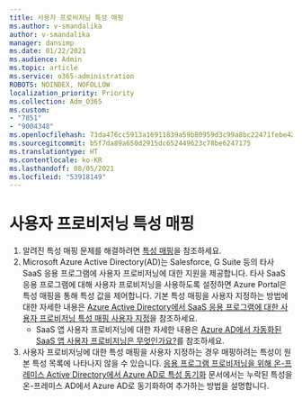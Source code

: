 ```yaml
---
title: 사용자 프로비저닝 특성 매핑
ms.author: v-smandalika
author: v-smandalika
manager: dansimp
ms.date: 01/22/2021
ms.audience: Admin
ms.topic: article
ms.service: o365-administration
ROBOTS: NOINDEX, NOFOLLOW
localization_priority: Priority
ms.collection: Adm_O365
ms.custom:
- "7851"
- "9004348"
ms.openlocfilehash: 73da476cc5913a16911839a59b80959d3c99a8bc22471febe421b022ce2c49ae
ms.sourcegitcommit: b5f7da89a650d2915dc652449623c78be6247175
ms.translationtype: HT
ms.contentlocale: ko-KR
ms.lasthandoff: 08/05/2021
ms.locfileid: "53918149"
---
```

# <a name="user-provisioning-attribute-mapping"></a>사용자 프로비저닝 특성 매핑

1. 알려진 특성 매핑 문제를 해결하려면 [특성 매핑](https://docs.microsoft.com/azure/active-directory/app-provisioning/known-issues#attribute-mappings)을 참조하세요. 
2. Microsoft Azure Active Directory(AD)는 Salesforce, G Suite 등의 타사 SaaS 응용 프로그램에 사용자 프로비저닝에 대한 지원을 제공합니다. 타사 SaaS 응용 프로그램에 대해 사용자 프로비저닝을 사용하도록 설정하면 Azure Portal은 특성 매핑을 통해 특성 값을 제어합니다. 기본 특성 매핑을 사용자 지정하는 방법에 대한 자세한 내용은 [Azure Active Directory에서 SaaS 응용 프로그램에 대한 사용자 프로비저닝 특성 매핑 사용자 지정](https://docs.microsoft.com/azure/active-directory/app-provisioning/customize-application-attributes)을 참조하세요.
    - SaaS 앱 사용자 프로비저닝에 대한 자세한 내용은 [Azure AD에서 자동화된 SaaS 앱 사용자 프로비저닝은 무엇인가요?](https://docs.microsoft.com/azure/active-directory/app-provisioning/user-provisioning)를 참조하세요. 
3. 사용자 프로비저닝에 대한 특성 매핑을 사용자 지정하는 경우 매핑하려는 특성이 원본 특성 목록에 나타나지 않을 수 있습니다. [응용 프로그램 프로비저닝을 위해 온-프레미스 Active Directory에서 Azure AD로 특성 동기화](https://docs.microsoft.com/azure/active-directory/app-provisioning/user-provisioning-sync-attributes-for-mapping) 문서에서는 누락된 특성을 온-프레미스 AD에서 Azure AD로 동기화하여 추가하는 방법을 설명합니다.
